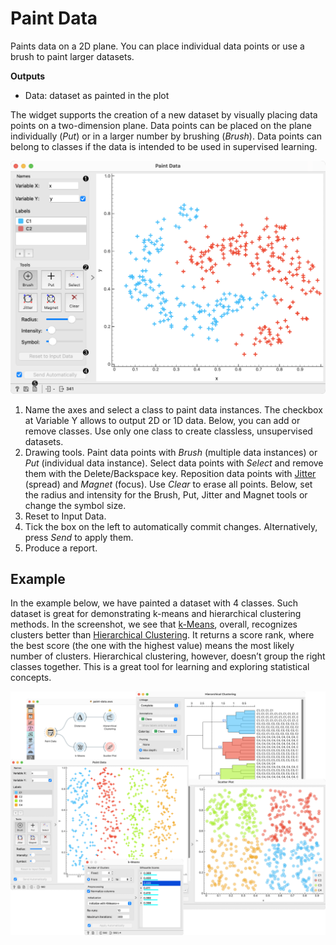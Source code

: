 Paint Data
==========

Paints data on a 2D plane. You can place individual data points or use a brush to paint larger datasets.

**Outputs**

- Data: dataset as painted in the plot

The widget supports the creation of a new dataset by visually placing data points on a two-dimension plane. Data points can be placed on the plane individually (*Put*) or in a larger number by brushing (*Brush*). Data points can belong to classes if the data is intended to be used in supervised learning.

![](images/PaintData-stamped.png)

1. Name the axes and select a class to paint data instances. The checkbox at Variable Y allows to output 2D or 1D data. Below, you can add or remove classes. Use only one class to create classless, unsupervised datasets.
2. Drawing tools. Paint data points with *Brush* (multiple data instances) or *Put* (individual data instance). Select data points with *Select* and remove them with the Delete/Backspace key. Reposition data points with [Jitter](https://en.wikipedia.org/wiki/Jitter) (spread) and *Magnet* (focus). Use *Clear* to erase all points. Below, set the radius and intensity for the Brush, Put, Jitter and Magnet tools or change the symbol size.
3. Reset to Input Data.
4. Tick the box on the left to automatically commit changes. Alternatively, press *Send* to apply them.
5. Produce a report.

Example
-------

In the example below, we have painted a dataset with 4 classes. Such dataset is great for demonstrating k-means and hierarchical clustering methods. In the screenshot, we see that [k-Means](../unsupervised/kmeans.md), overall, recognizes clusters better than [Hierarchical Clustering](../unsupervised/hierarchicalclustering.md). It returns a score rank, where the best score (the one with the highest value) means the most likely number of clusters. Hierarchical clustering, however, doesn’t group the right classes together. This is a great tool for learning and exploring statistical concepts.

![](images/PaintData-example.png)
